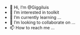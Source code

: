 - 👋 Hi, I’m @Giggiluis
- 👀 I’m interested in toolkit
- 🌱 I’m currently learning ...
- 💞️ I’m looking to collaborate on ...
- 📫 How to reach me ...

<!---
Giggiluis/Giggiluis is a ✨ special ✨ repository because its `README.md` (this file) appears on your GitHub profile.
You can click the Preview link to take a look at your changes.
--->
